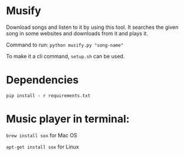 # Musify
Download songs and listen to it by using this tool. It searches the given song in some websites and downloads from it and plays it.

Command to run:
```python musify.py "song-name"```

To make it a cli command, `setup.sh` can be used.

# Dependencies
```pip install - r requirements.txt```

# Music player in terminal:
`brew install sox` for Mac OS

`apt-get install sox` for Linux
